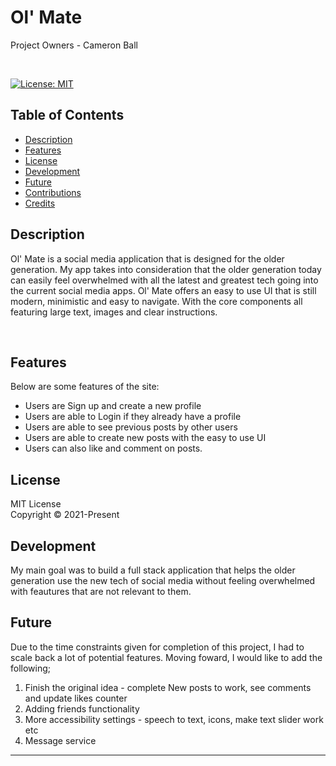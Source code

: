 # Ol' Mate
Project Owners - Cameron Ball

<br>

[![License: MIT](https://img.shields.io/badge/License-MIT-yellow.svg)](https://choosealicense.com/licenses/mit/)

## Table of Contents
* [Description](#Description)
* [Features](#Features)
* [License](#License)
* [Development](#Development)
* [Future](#Future)
* [Contributions](#Contributions)
* [Credits](#Credits)

## Description
Ol' Mate is a social media application that is designed for the older generation. My app takes into consideration that the older generation today can easily feel overwhelmed with all the latest and greatest tech going into the current social media apps. Ol' Mate offers an easy to use UI that is still modern, minimistic and easy to navigate. With the core components all featuring large text, images and clear instructions.

<br>

## Features
Below are some features of the site:
- Users are Sign up and create a new profile
- Users are able to Login if they already have a profile
- Users are able to see previous posts by other users 
- Users are able to create new posts with the easy to use UI
- Users can also like and comment on posts.

## License
MIT License
<br>
Copyright © 2021-Present 
<br>

## Development
My main goal was to build a full stack application that helps the older generation use the new tech of social media without feeling overwhelmed with feautures that are
not relevant to them.
<br>


## Future
Due to the time constraints given for completion of this project, I had to scale back a lot of potential features. Moving foward, I would like to add the following;

1. Finish the original idea - complete New posts to work, see comments and update likes counter
2. Adding friends functionality
3. More accessibility settings - speech to text, icons, make text slider work etc
4. Message service
****
